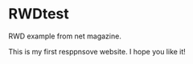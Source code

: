 RWDtest
=======

RWD example from net magazine.

This is my first resppnsove website. I hope you like it!

